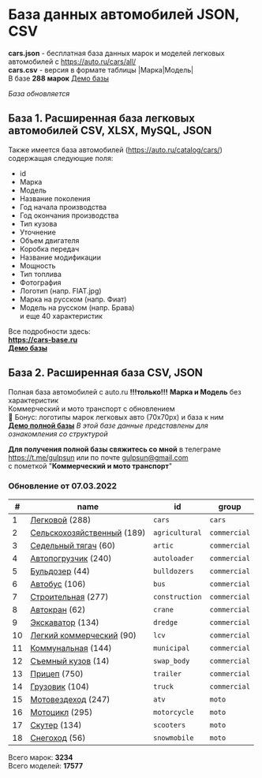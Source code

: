# База данных автомобилей JSON, CSV
**cars.json** - бесплатная база данных марок и моделей легковых автомобилей с https://auto.ru/cars/all/  
**cars.csv** - версия в формате таблицы |Марка|Модель|  
В базе **288 марок**
[Демо базы](https://blanzh.github.io/carsBase/)

_База обновляется_
## База 1. Расширенная база легковых автомобилей CSV, XLSX, MySQL, JSON
Также имеется база автомобилей (https://auto.ru/catalog/cars/) содержащая следующие поля:
- id
- Марка
- Модель
- Название поколения
- Год начала производства
- Год окончания производства
- Тип кузова
- Уточнение
- Объем двигателя
- Коробка передач
- Название модификации
- Мощность
- Тип топлива
- Фотография
- Логотип (напр. FIAT.jpg)
- Марка на русском (напр. Фиат)
- Модель на русском (напр. Брава)  
и еще 40 характеристик

Все подробности здесь:  
**https://cars-base.ru**  
**[Демо базы](https://cars-base.ru/example_base.zip)**


## База 2. Расширенная база CSV, JSON
Полная база автомобилей с auto.ru **!!!только!!!** **Марка и Модель** без характеристик  
Коммерческий и мото транспорт с обновлением   
🎁 Бонус: логотипы марок легковых авто (70x70px) и база к ним  
**[Демо полной базы](https://blanzh.github.io/carsBase/demo_private.zip)**
_В этой базе данные представлены для ознакомления со структурой_

**Для получения полной базы свяжитесь со мной** в телеграме https://t.me/gulpsun или по почте gulpsun@gmail.com  
с пометкой "**Коммерческий и мото транспорт**"

### Обновление от 07.03.2022
|#|name|id|group|
|---|---|---|---|
|1|[Легковой](https://auto.ru/cars/all/) (288)|`cars`|`cars`|
|2|[Сельскохозяйственный](https://auto.ru/agricultural/all/) (189)|`agricultural`|`commercial`|
|3|[Седельный тягач](https://auto.ru/artic/all/) (60)|`artic`|`commercial`|
|4|[Автопогрузчик](https://auto.ru/autoloader/all/) (240)|`autoloader`|`commercial`|
|5|[Бульдозер](https://auto.ru/bulldozers/all/) (44)|`bulldozers`|`commercial`|
|6|[Автобус](https://auto.ru/bus/all/) (106)|`bus`|`commercial`|
|7|[Строительная](https://auto.ru/construction/all/) (277)|`construction`|`commercial`|
|8|[Автокран](https://auto.ru/crane/all/) (62)|`crane`|`commercial`|
|9|[Экскаватор](https://auto.ru/dredge/all/) (134)|`dredge`|`commercial`|
|10|[Легкий коммерческий](https://auto.ru/lcv/all/) (90)|`lcv`|`commercial`|
|11|[Коммунальная](https://auto.ru/municipal/all/) (144)|`municipal`|`commercial`|
|12|[Съемный кузов](https://auto.ru/swap_body/all/) (14)|`swap_body`|`commercial`|
|13|[Прицеп](https://auto.ru/trailer/all/) (750)|`trailer`|`commercial`|
|14|[Грузовик](https://auto.ru/truck/all/) (104)|`truck`|`commercial`|
|15|[Мотовездеход](https://auto.ru/atv/all/) (247)|`atv`|`moto`|
|16|[Мотоцикл](https://auto.ru/motorcycle/all/) (295)|`motorcycle`|`moto`|
|17|[Скутер](https://auto.ru/scooters/all/) (134)|`scooters`|`moto`|
|18|[Снегоход](https://auto.ru/snowmobile/all/) (56)|`snowmobile`|`moto`|

Всего марок: **3234**  
Всего моделей: **17577**

